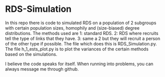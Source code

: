 # RDS-Simulation

In this repo there is code to simulated RDS on a population of 2 subgroups with certain population sizes, homophily and (size-biased) degree distributions.
The methods used are 1: standard RDS. 2: RDS where recruits tell the type of links that they have. 3: same a 2 but they will recruit a person of the other type if possible.
The file which does this is RDS_Simulation.py. The file h_1_ests_plot.py is to plot the variances of the certain methods based on the simulations.

I believe the code speaks for itself. When running into problems, you can always message me through github.
